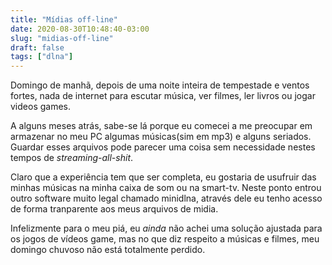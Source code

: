 ```yaml
---
title: "Mídias off-line"
date: 2020-08-30T10:48:40-03:00
slug: "midias-off-line"
draft: false
tags: ["dlna"]
---
```


Domingo de manhã, depois de uma noite inteira de tempestade e ventos fortes, nada de internet para escutar música, ver filmes, ler livros ou jogar videos games.

A alguns meses atrás, sabe-se lá porque eu comecei a me preocupar em armazenar no meu PC algumas músicas(sim em mp3) e alguns seriados. Guardar esses arquivos pode parecer uma coisa sem necessidade nestes tempos de *streaming-all-shit*.

Claro que a experiência tem que ser completa, eu gostaria de usufruir das minhas músicas na minha caixa de som ou na smart-tv. Neste ponto entrou outro software muito legal chamado minidlna, através dele eu tenho acesso de forma tranparente aos meus arquivos de midia.

Infelizmente para o meu piá, eu *ainda* não achei uma solução ajustada para os jogos de vídeos game, mas no que diz respeito a músicas e filmes, meu domingo chuvoso não está totalmente perdido.
